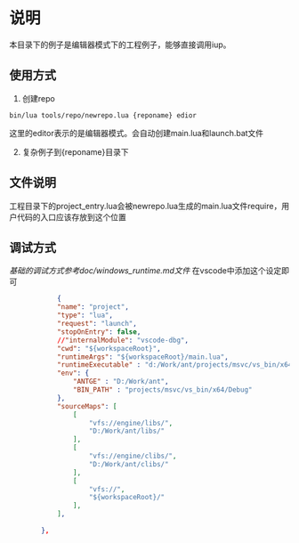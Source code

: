 # 说明
本目录下的例子是编辑器模式下的工程例子，能够直接调用iup。

## 使用方式
1. 创建repo
```shell
bin/lua tools/repo/newrepo.lua {reponame} edior
```
这里的editor表示的是编辑器模式。会自动创建main.lua和launch.bat文件

2. 复杂例子到{reponame}目录下

## 文件说明
工程目录下的project_entry.lua会被newrepo.lua生成的main.lua文件require，用户代码的入口应该存放到这个位置

## 调试方式

*基础的调试方式参考doc/windows_runtime.md文件*
在vscode中添加这个设定即可
```json
			{
            "name": "project",
            "type": "lua",
            "request": "launch",
			"stopOnEntry": false,  
			//"internalModule": "vscode-dbg",      
            "cwd": "${workspaceRoot}", 
            "runtimeArgs": "${workspaceRoot}/main.lua", 
            "runtimeExecutable" : "d:/Work/ant/projects/msvc/vs_bin/x64/Debug/iup.exe",
            "env": {
				"ANTGE" : "D:/Work/ant",
                "BIN_PATH" : "projects/msvc/vs_bin/x64/Debug"
            },
			"sourceMaps": [
                [
                    "vfs://engine/libs/",
                    "D:/Work/ant/libs/"
				],
				[
                    "vfs://engine/clibs/",
                    "D:/Work/ant/clibs/"
				],
				[
                    "vfs://",
                    "${workspaceRoot}/"
				],
			],
            
        },
```




